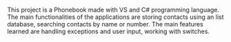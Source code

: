 This project is a Phonebook made with VS and C# programming language. The main functionalities of the applications are storing contacts using an list database, searching contacts by name or number. The main features learned are handling exceptions and user input, working with switches. 
